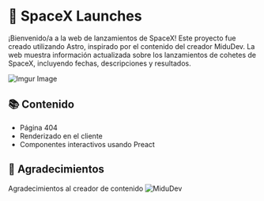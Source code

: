 # 🚀 SpaceX Launches

¡Bienvenido/a a la web de lanzamientos de SpaceX! Este proyecto fue creado utilizando Astro, inspirado por el contenido del creador MiduDev. La web muestra información actualizada sobre los lanzamientos de cohetes de SpaceX, incluyendo fechas, descripciones y resultados.

![Imgur Image](https://i.imgur.com/HGVQbK4_d.webp?maxwidth=760&fidelity=grand)

## 📚 Contenido
- Página 404
- Renderizado en el cliente
- Componentes interactivos usando Preact

## 👏 Agradecimientos
Agradecimientos al creador de contenido ![MiduDev](https://github.com/midudev)
